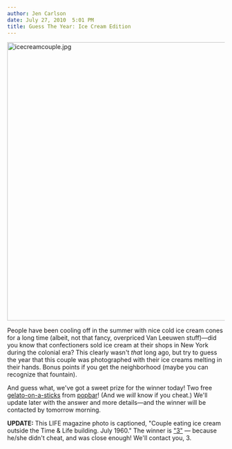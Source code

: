 ```yaml
---
author: Jen Carlson
date: July 27, 2010  5:01 PM
title: Guess The Year: Ice Cream Edition
---
```


<p><span class="mt-enclosure mt-enclosure-image" style="display: inline;"> <img alt="icecreamcouple.jpg" src="https://web.archive.org/web/20130304005659im_/http://gothamist.com/attachments/arts_jen/icecreamcouple.jpg" width="640" height="645" class="image-none"> </span></p>

<p>People have been cooling off in the summer with nice cold ice cream cones for a long time (albeit, not that fancy, overpriced Van Leeuwen stuff)&#x2014;did you know that confectioners sold ice cream at their shops in New York during the colonial era? This clearly wasn&apos;t <em>that</em> long ago, but try to guess the year that this couple was photographed with their ice creams melting in their hands. Bonus points if you get the neighborhood (maybe you can recognize that fountain).</p>

<p>And guess what, we&apos;ve got a sweet prize for the winner today! Two free <a href="https://web.archive.org/web/20130304005659/http://www.pop-bar.com/">gelato-on-a-sticks</a> from <a href="https://web.archive.org/web/20130304005659/http://gothamist.com/2010/05/06/new_restaurants_12.php">popbar</a>! (And we <em>will</em> know if you cheat.) We&apos;ll update later with the answer and more details&#x2014;and the winner will be contacted by tomorrow morning.</p>

<p><strong>UPDATE:</strong> This LIFE magazine photo is captioned, &quot;Couple eating ice cream outside the Time &amp; Life building. July 1960.&quot; The winner is <a href="https://web.archive.org/web/20130304005659/http://gothamist.com/2010/07/27/guess_the_year_2.php#comment-2643163">&quot;3&quot;</a> &#x2014; because he/she didn&apos;t cheat, and was close enough! We&apos;ll contact you, 3.</p>
